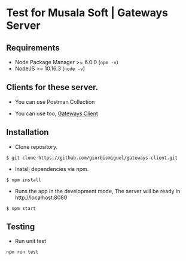 # Test for Musala Soft | Gateways Server

## Requirements
- Node Package Manager >= 6.0.0 (`npm -v`)
- NodeJS >= 10.16.3 (`node -v`)

## Clients for these server.
- You can use Postman Collection

- You can use too, [Gateways Client](https://github.com/giorbismiguel/gateways-client.git)

## Installation

- Clone repository.
```
$ git clone https://github.com/giorbismiguel/gateways-client.git
```

- Install dependencies via npm.
```
$ npm install
```

- Runs the app in the development mode, The server will be ready in http://localhost:8080
```
$ npm start
```

## Testing

- Run unit test
```
npm run test
```

